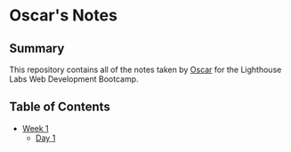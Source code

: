 # Oscar's Notes
## Summary

This repository contains all of the notes taken by [Oscar](https://github.com/OscarMankiewicz) for the Lighthouse Labs Web Development Bootcamp.

## Table of Contents

* [Week 1](/Week_1)
  * [Day 1](/Week_1/Day_1)